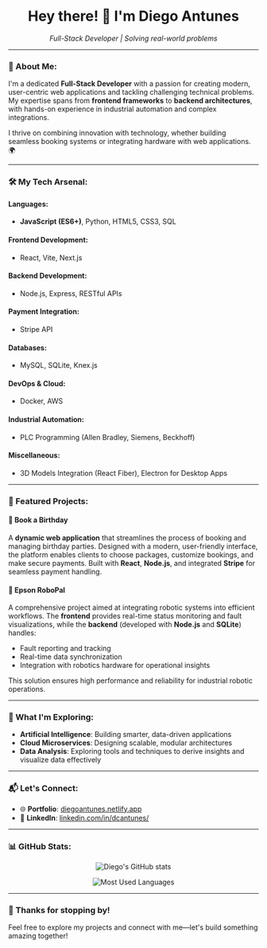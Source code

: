 <h1 align="center"> 
  Hey there! 👋 I'm Diego Antunes 
</h1>

<p align="center">
  <em>Full-Stack Developer | Solving real-world problems</em>
</p>

---

### 🌟 About Me:
I'm a dedicated **Full-Stack Developer** with a passion for creating modern, user-centric web applications and tackling challenging technical problems. My expertise spans from **frontend frameworks** to **backend architectures**, with hands-on experience in industrial automation and complex integrations.

I thrive on combining innovation with technology, whether building seamless booking systems or integrating hardware with web applications. 🌍

---

### 🛠️ My Tech Arsenal:

#### Languages:
- **JavaScript (ES6+)**, Python, HTML5, CSS3, SQL

#### Frontend Development:
- React, Vite, Next.js

#### Backend Development:
- Node.js, Express, RESTful APIs

#### Payment Integration:
- Stripe API

#### Databases:
- MySQL, SQLite, Knex.js

#### DevOps & Cloud:
- Docker, AWS

#### Industrial Automation:
- PLC Programming (Allen Bradley, Siemens, Beckhoff)

#### Miscellaneous:
- 3D Models Integration (React Fiber), Electron for Desktop Apps

---

### 🚀 Featured Projects:

#### 🎉 Book a Birthday
A **dynamic web application** that streamlines the process of booking and managing birthday parties. Designed with a modern, user-friendly interface, the platform enables clients to choose packages, customize bookings, and make secure payments. Built with **React**, **Node.js**, and integrated **Stripe** for seamless payment handling.

#### 🤖 Epson RoboPal
A comprehensive project aimed at integrating robotic systems into efficient workflows. The **frontend** provides real-time status monitoring and fault visualizations, while the **backend** (developed with **Node.js** and **SQLite**) handles:
- Fault reporting and tracking
- Real-time data synchronization
- Integration with robotics hardware for operational insights

This solution ensures high performance and reliability for industrial robotic operations.

---

### 🌱 What I'm Exploring:
- **Artificial Intelligence**: Building smarter, data-driven applications
- **Cloud Microservices**: Designing scalable, modular architectures
- **Data Analysis**: Exploring tools and techniques to derive insights and visualize data effectively

---

### 📬 Let's Connect:

- 🌐 **Portfolio**: [diegoantunes.netlify.app](https://diegoantunes.netlify.app/)
- 💼 **LinkedIn**: [linkedin.com/in/dcantunes/](https://www.linkedin.com/in/dcantunes/)

---

### 📊 GitHub Stats:

<p align="center">
  <img src="https://github-readme-stats.vercel.app/api?username=DiegoCAntunes&show_icons=true&theme=radical&count_private=true" alt="Diego's GitHub stats" />
</p>

<p align="center">
  <img src="https://github-readme-stats.vercel.app/api/top-langs/?username=DiegoCAntunes&layout=compact&theme=radical" alt="Most Used Languages" />
</p>

---

### 🎉 Thanks for stopping by! 
Feel free to explore my projects and connect with me—let's build something amazing together!
